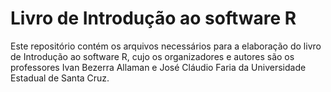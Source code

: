 # Livro de Introdução ao software R

Este repositório contém os arquivos necessários para a elaboração do livro de Introdução ao software R, cujo os organizadores e autores são os professores Ivan Bezerra Allaman e José Cláudio Faria da Universidade Estadual de Santa Cruz.
